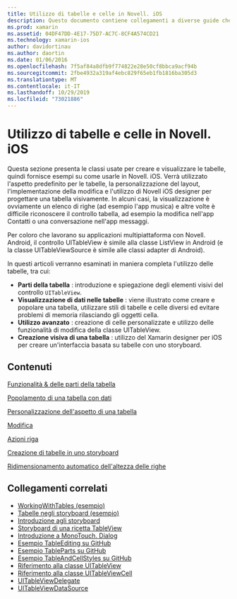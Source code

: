```yaml
---
title: Utilizzo di tabelle e celle in Novell. iOS
description: Questo documento contiene collegamenti a diverse guide che descrivono come visualizzare i dati con il controllo UITableView in un'app Novell. iOS.
ms.prod: xamarin
ms.assetid: 04DF47DD-4E17-75D7-AC7C-8CF4A574CD21
ms.technology: xamarin-ios
author: davidortinau
ms.author: daortin
ms.date: 01/06/2016
ms.openlocfilehash: 7f5af84a8dfb9f774822e28e50cf8bbca9acf94b
ms.sourcegitcommit: 2fbe4932a319af4ebc829f65eb1fb1816ba305d3
ms.translationtype: MT
ms.contentlocale: it-IT
ms.lasthandoff: 10/29/2019
ms.locfileid: "73021886"
---
```

# <a name="working-with-tables-and-cells-in-xamarinios"></a>Utilizzo di tabelle e celle in Novell. iOS

Questa sezione presenta le classi usate per creare e visualizzare le tabelle, quindi fornisce esempi su come usarle in Novell. iOS. Verrà utilizzato l'aspetto predefinito per le tabelle, la personalizzazione del layout, l'implementazione della modifica e l'utilizzo di Novell iOS designer per progettare una tabella visivamente. In alcuni casi, la visualizzazione è ovviamente un elenco di righe (ad esempio l'app musica) e altre volte è difficile riconoscere il controllo tabella, ad esempio la modifica nell'app Contatti o una conversazione nell'app messaggi.

Per coloro che lavorano su applicazioni multipiattaforma con Novell. Android, il controllo UITableView è simile alla classe ListView in Android (e la classe UITableViewSource è simile alle classi adapter di Android).

In questi articoli verranno esaminati in maniera completa l'utilizzo delle tabelle, tra cui:

- **Parti della tabella** : introduzione e spiegazione degli elementi visivi del controllo `UITableView`. 
- **Visualizzazione di dati nelle tabelle** : viene illustrato come creare e popolare una tabella, utilizzare stili di tabelle e celle diversi ed evitare problemi di memoria rilasciando gli oggetti cella. 
- **Utilizzo avanzato** : creazione di celle personalizzate e utilizzo delle funzionalità di modifica della classe UITableView. 
- **Creazione visiva di una tabella** : utilizzo del Xamarin designer per iOS per creare un'interfaccia basata su tabelle con uno storyboard. 

## <a name="contents"></a>Contenuti

 [Funzionalità &amp; delle parti della tabella](~/ios/user-interface/controls/tables/table-parts-and-functionality.md)

 [Popolamento di una tabella con dati](~/ios/user-interface/controls/tables/populating-a-table-with-data.md)

 [Personalizzazione dell'aspetto di una tabella](~/ios/user-interface/controls/tables/customizing-table-appearance.md)

 [Modifica](~/ios/user-interface/controls/tables/editing.md)

 [Azioni riga](~/ios/user-interface/controls/tables/row-action.md)

 [Creazione di tabelle in uno storyboard](~/ios/user-interface/controls/tables/creating-tables-in-a-storyboard.md)

 [Ridimensionamento automatico dell'altezza delle righe](~/ios/user-interface/controls/tables/autosizing-row-height.md)

## <a name="related-links"></a>Collegamenti correlati

- [WorkingWithTables (esempio)](https://docs.microsoft.com/samples/xamarin/ios-samples/workingwithtables)
- [Tabelle negli storyboard (esempio)](https://docs.microsoft.com/samples/xamarin/ios-samples/storyboardtable)
- [Introduzione agli storyboard](~/ios/user-interface/storyboards/index.md)
- [Storyboard di una ricetta TableView](https://github.com/xamarin/recipes/tree/master/Recipes/ios/general/storyboard/storyboard_a_tableview)
- [Introduzione a MonoTouch. Dialog](~/ios/user-interface/monotouch.dialog/index.md)
- [Esempio TableEditing su GitHub](https://github.com/xamarin/monotouch-samples/tree/master/TableEditing)
- [Esempio TableParts su GitHub](https://github.com/xamarin/monotouch-samples/tree/master/TableParts)
- [Esempio TableAndCellStyles su GitHub](https://github.com/xamarin/mobile-samples/tree/master/TablesLists)
- [Riferimento alla classe UITableView](https://developer.apple.com/library/ios/documentation/UIKit/Reference/UITableView_Class/)
- [Riferimento alla classe UITableViewCell](https://developer.apple.com/library/ios/documentation/UIKit/Reference/UITableViewCell_Class/)
- [UITableViewDelegate](https://developer.apple.com/library/ios/documentation/UIKit/Reference/UITableViewDelegate_Protocol/)
- [UITableViewDataSource](https://developer.apple.com/library/ios/documentation/UIKit/Reference/UITableViewDataSource_Protocol/)
